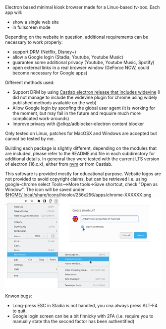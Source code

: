 Electron based minimal kiosk browser made for a Linux-based tv-box. Each app will:
* show a single web site
* in fullscreen mode

Depending on the website in question, additional requirements can be necessary to work properly:
* support DRM (Netflix, Disney+)
* allow a Google login (Stadia, Youtube, Youtube Music)
* guarantee some additional privacy (Youtube, Youtube Music, Spotify)
* open external links in a real browser window (GeForce NOW, could become necessary for Google apps)

Different methods used:
*  Support DRM by using [Castlab electron release that includes widevine](https://github.com/castlabs/electron-releases/releases) (I did not manage to include the widevine plugin for chrome using widely published methods available on the web)
* Allow Google login by spoofing the global user agent (it is working for the moment, but may fail in the future and requuire much more complicated work-arounds)
* Improve privacy with @cliqz/adblocker-electron content blocker

Only tested on Linux, patches for MacOSX and Windows are accepted but cannot be tested by me.

Building each package is slightly different, depending on the modules that are included, please refer to the README.md file in each subdirectory for additional details. In genenral they were tested with the current LTS version of electron (16.x.x), either from [nvm](https://github.com/nvm-sh/nvm#installing-and-updating) or from Castlab.

This software is provided mostly for educational purpose. Website logos are not provided to avoid copyright claims, but can be retrieved i.e. using google-chrome select Tools--&gt;More tools-&gt;Save shortcut, check "Open as Window". The icon will be saved under $HOME/.local/share/icons/hicolor/256x256/apps/chrome-XXXXXX.png
![How to get favicon](get_favicon.png)


Knwon bugs:
* Long-press ESC in Stadia is not handled, you cna always press ALT-F4 to quit.
* Google login screen can be a bit finnicky with 2FA (i.e. require you to manually state tha the second factor has been authentified)

